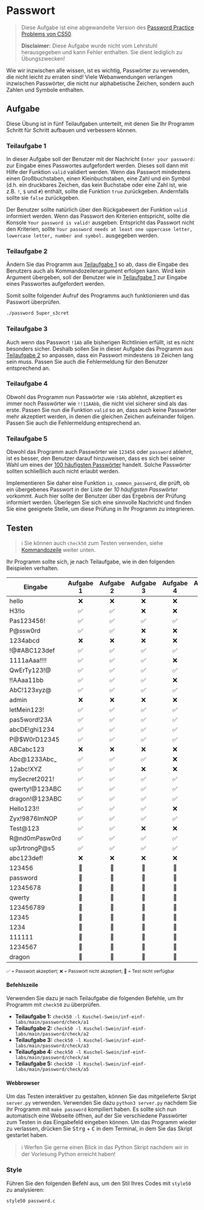 # Passwort

> Diese Aufgabe ist eine abgewandelte Version des [Password Practice Problems von CS50](https://cs50.harvard.edu/x/2024/practice/password/).
>
> **Disclaimer:** Diese Aufgabe wurde nicht vom Lehrstuhl herausgegeben und kann Fehler enthalten. Sie dient lediglich zu Übungszwecken!

Wie wir inzwischen alle wissen, ist es wichtig, Passwörter zu verwenden, die nicht leicht zu erraten sind! Viele Webanwendungen verlangen inzwischen Passwörter, die nicht nur alphabetische Zeichen, sondern auch Zahlen und Symbole enthalten.

## Aufgabe

Diese Übung ist in fünf Teilaufgaben unterteilt, mit denen Sie Ihr Programm Schritt für Schritt aufbauen und verbessern können.

### Teilaufgabe 1

In dieser Aufgabe soll der Benutzer mit der Nachricht `Enter your password:` zur Eingabe eines Passwortes aufgefordert werden.
Dieses soll dann mit Hilfe der Funktion `valid` validiert werden. Wenn das Passwort mindestens einen Großbuchstaben, einen Kleinbuchstaben, eine Zahl und ein Symbol (d.h. ein druckbares Zeichen, das kein Buchstabe oder eine Zahl ist, wie z.B. `!`, `$` und `#`) enthält, sollte die Funktion `true` zurückgeben. Andernfalls sollte sie `false` zurückgeben.

Der Benutzer sollte natürlich über den Rückgabewert der Funktion `valid` informiert werden.
Wenn das Passwort den Kriterien entspricht, sollte die Konsole `Your password is valid!` ausgeben. Entspricht das Passwort nicht den Kriterien, sollte `Your password needs at least one uppercase letter, lowercase letter, number and symbol.` ausgegeben werden.

### Teilaufgabe 2

Ändern Sie das Programm aus [Teilaufgabe 1](#teilaufgabe-1) so ab, dass die Eingabe des Benutzers auch als Kommandozeilenargument erfolgen kann.
Wird kein Argument übergeben, soll der Benutzer wie in [Teilaufgabe 1](#teilaufgabe-1) zur Eingabe eines Passwortes aufgefordert werden.

Somit sollte folgender Aufruf des Programms auch funktionieren und das Passwort überprüfen.

```bash
./password 5uper_s3cret
```

<div style="page-break-after: always"></div>

### Teilaufgabe 3

Auch wenn das Passwort `!1Ab` alle bisherigen Richtlinien erfüllt, ist es nicht besonders sicher. Deshalb sollen Sie in dieser Aufgabe das Programm aus [Teilaufgabe 2](#teilaufgabe-2) so anpassen, dass ein Passwort mindestens `10` Zeichen lang sein muss. Passen Sie auch die Fehlermeldung für den Benutzer entsprechend an.

### Teilaufgabe 4

Obwohl das Programm nun Passwörter wie `!1Ab` ablehnt, akzeptiert es immer noch Passwörter wie `!!11AAbb`, die nicht viel sicherer sind als das erste.
Passen Sie nun die Funktion `valid` so an, dass auch keine Passwörter mehr akzeptiert werden, in denen die gleichen Zeichen aufeinander folgen.
Passen Sie auch die Fehlermeldung entsprechend an.

### Teilaufgabe 5

Obwohl das Programm auch Passwörter wie `123456` oder `password` ablehnt, ist es besser, den Benutzer darauf hinzuweisen, dass es sich bei seiner Wahl um eines der [100 häufigsten Passwörter](https://en.wikipedia.org/wiki/Wikipedia:10,000_most_common_passwords#Top_100) handelt. Solche Passwörter sollten schließlich auch nicht erlaubt werden.

Implementieren Sie daher eine Funktion `is_common_password`, die prüft, ob ein übergebenes Passwort in der Liste der _10 häufigsten Passwörter_ vorkommt.
Auch hier sollte der Benutzer über das Ergebnis der Prüfung informiert werden. Überlegen Sie sich eine sinnvolle Nachricht und finden Sie eine geeignete Stelle, um diese Prüfung in Ihr Programm zu integrieren.

## Testen

> ℹ️ Sie können auch `check50` zum Testen verwenden, siehe [Kommandozeile](#Kommandozeile) weiter unten.

Ihr Programm sollte sich, je nach Teilaufgabe, wie in den folgenden Beispielen verhalten.

<!-- some cheaty styles to make the table look good -->
<style>tr > td:not(:first-child) { text-align: center }</style>

| Eingabe         | Aufgabe 1 | Aufgabe 2 | Aufgabe 3 | Aufgabe 4 | Aufgabe 5 |
| --------------- | --------- | --------- | --------- | --------- | --------- |
| hello           | ❌        | ❌        | ❌        | ❌        | ❌        |
| H3!lo           | ✅        | ✅        | ❌        | ❌        | ❌        |
| Pas123456!      | ✅        | ✅        | ✅        | ✅        | ✅        |
| P@ssw0rd        | ✅        | ✅        | ❌        | ❌        | ❌        |
| 1234abcd        | ❌        | ❌        | ❌        | ❌        | ❌        |
| !@#ABC123def    | ✅        | ✅        | ✅        | ✅        | ✅        |
| 1111aAaa!!!!    | ✅        | ✅        | ✅        | ❌        | ❌        |
| QwErTy123!@     | ✅        | ✅        | ✅        | ✅        | ✅        |
| !!AAaa11bb      | ✅        | ✅        | ✅        | ❌        | ❌        |
| AbC!123xyz@     | ✅        | ✅        | ✅        | ✅        | ✅        |
| admin           | ❌        | ❌        | ❌        | ❌        | ❌        |
| letMein123!     | ✅        | ✅        | ✅        | ✅        | ✅        |
| pas5word!23A    | ✅        | ✅        | ✅        | ✅        | ✅        |
| abcDE!ghi1234   | ✅        | ✅        | ✅        | ✅        | ✅        |
| P@$W0rD12345    | ✅        | ✅        | ✅        | ✅        | ✅        |
| ABCabc123       | ❌        | ❌        | ❌        | ❌        | ❌        |
| Abc@1233Abc\_   | ✅        | ✅        | ✅        | ❌        | ❌        |
| 12abc!XYZ       | ✅        | ✅        | ❌        | ❌        | ❌        |
| mySecret2021!   | ✅        | ✅        | ✅        | ✅        | ✅        |
| qwerty!@123ABC  | ✅        | ✅        | ✅        | ✅        | ✅        |
| dragon!@123ABC  | ✅        | ✅        | ✅        | ✅        | ✅        |
| Hello123!!      | ✅        | ✅        | ✅        | ❌        | ❌        |
| Zyx!9876lmNOP   | ✅        | ✅        | ✅        | ✅        | ✅        |
| Test@123        | ✅        | ✅        | ❌        | ❌        | ❌        |
| R@nd0mPasw0rd   | ✅        | ✅        | ✅        | ✅        | ✅        |
| $up3r$trongP@s5 | ✅        | ✅        | ✅        | ✅        | ✅        |
| abc123def!      | ❌        | ❌        | ❌        | ❌        | ❌        |
| 123456          | 🚫        | 🚫        | 🚫        | 🚫        | ❌        |
| password        | 🚫        | 🚫        | 🚫        | 🚫        | ❌        |
| 12345678        | 🚫        | 🚫        | 🚫        | 🚫        | ❌        |
| qwerty          | 🚫        | 🚫        | 🚫        | 🚫        | ❌        |
| 123456789       | 🚫        | 🚫        | 🚫        | 🚫        | ❌        |
| 12345           | 🚫        | 🚫        | 🚫        | 🚫        | ❌        |
| 1234            | 🚫        | 🚫        | 🚫        | 🚫        | ❌        |
| 111111          | 🚫        | 🚫        | 🚫        | 🚫        | ❌        |
| 1234567         | 🚫        | 🚫        | 🚫        | 🚫        | ❌        |
| dragon          | 🚫        | 🚫        | 🚫        | 🚫        | ❌        |

<small>✅ = Passwort akzeptiert; ❌ = Passwort nicht akzeptiert; 🚫 = Test nicht verfügbar</small>

#### Befehlszeile

Verwenden Sie dazu je nach Teilaufgabe die folgenden Befehle, um Ihr Programm mit `check50` zu überprüfen.

-   **Teilaufgabe 1:** `check50 -l Kuschel-Swein/inf-einf-labs/main/password/check/a1`
-   **Teilaufgabe 2:** `check50 -l Kuschel-Swein/inf-einf-labs/main/password/check/a2`
-   **Teilaufgabe 3:** `check50 -l Kuschel-Swein/inf-einf-labs/main/password/check/a3`
-   **Teilaufgabe 4:** `check50 -l Kuschel-Swein/inf-einf-labs/main/password/check/a4`
-   **Teilaufgabe 5:** `check50 -l Kuschel-Swein/inf-einf-labs/main/password/check/a5`

#### Webbrowser

Um das Testen interaktiver zu gestalten, können Sie das mitgelieferte Skript `server.py` verwenden.
Verwenden Sie dazu `python3 server.py` nachdem Sie Ihr Programm mit `make password` kompiliert haben. Es sollte sich nun automatisch eine Webseite öffnen, auf der Sie verschiedene Passwörter zum Testen in das Eingabefeld eingeben können. Um das Programm wieder zu verlassen, drücken Sie <kbd>Strg</kbd> + <kbd>C</kbd> in dem Terminal, in dem Sie das Skript gestartet haben.

> ℹ️ Werfen Sie gerne einen Blick in das Python Skript nachdem wir in der Vorlesung Python erreicht haben!

### Style

Führen Sie den folgenden Befehl aus, um den Stil Ihres Codes mit `style50` zu analysieren:

```bash
style50 password.c
```
